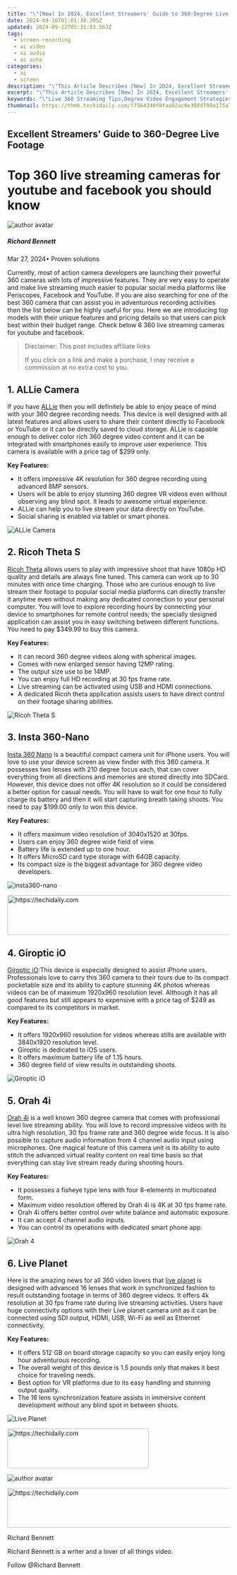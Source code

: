 ```yaml
---
title: "\"[New] In 2024, Excellent Streamers' Guide to 360-Degree Live Footage\""
date: 2024-09-16T01:01:38.295Z
updated: 2024-09-22T05:31:03.563Z
tags: 
  - screen-recording
  - ai video
  - ai audio
  - ai auto
categories: 
  - ai
  - screen
description: "\"This Article Describes [New] In 2024, Excellent Streamers' Guide to 360-Degree Live Footage\""
excerpt: "\"This Article Describes [New] In 2024, Excellent Streamers' Guide to 360-Degree Live Footage\""
keywords: "\"Live 360 Streaming Tips,Degree Video Engagement Strategies,Best Practices for 360-Live Shows,Capturing Immersive Virtual Reality Footage,Enhancing Live VR Broadcasts,Top 360 Streaming Techniques,Mastering Online 360 View Content\""
thumbnail: https://thmb.techidaily.com/f7564240f8faa92ac0e388d789a175a79bd1b95533429025b3702f8272211ea0.jpg
---
```


## Excellent Streamers' Guide to 360-Degree Live Footage

# Top 360 live streaming cameras for youtube and facebook you should know

![author avatar](https://images.wondershare.com/filmora/article-images/richard-bennett.jpg)

##### Richard Bennett

 Mar 27, 2024• Proven solutions

Currently, most of action camera developers are launching their powerful 360 cameras with lots of impressive features. They are very easy to operate and make live streaming much easier to popular social media platforms like Periscopes, Facebook and YouTube. If you are also searching for one of the best 360 camera that can assist you in adventurous recording activities then the list below can be highly useful for you. Here we are introducing top models with their unique features and pricing details so that users can pick best within their budget range. Check below 6 360 live streaming cameras for youtube and facebook.

>  Disclaimer: This post includes affiliate links
>
>  If you click on a link and make a purchase, I may receive a commission at no extra cost to you.
>

## 1\. ALLie Camera

If you have [ALLie](https://allie.camera/) then you will definitely be able to enjoy peace of mind with your 360 degree recording needs. This device is well designed with all latest features and allows users to share their content directly to Facebook or YouTube or it can be directly saved to cloud storage. ALLie is capable enough to deliver color rich 360 degree video content and it can be integrated with smartphones easily to improve user experience. This camera is available with a price tag of $299 only.

**Key Features:**

* It offers impressive 4K resolution for 360 degree recording using advanced 8MP sensors.
* Users will be able to enjoy stunning 360 degree VR videos even without observing any blind spot. It leads to awesome virtual experience.
* ALLie can help you to live stream your data directly on YouTube.
* Social sharing is enabled via tablet or smart phones.

![ALLie Camera ](https://images.wondershare.com/filmora/article-images/allie-camera.jpg)

## 2\. Ricoh Theta S

[Ricoh Theta](https://theta360.com/en/about/theta/s.html) allows users to play with impressive shoot that have 1080p HD quality and details are always fine tuned. This camera can work up to 30 minutes with once time charging. Those who are curious enough to live stream their footage to popular social media platforms can directly transfer it anytime even without making any dedicated connection to your personal computer. You will love to explore recording hours by connecting your device to smartphones for remote control needs; the specially designed application can assist you in easy switching between different functions. You need to pay $349.99 to buy this camera.

**Key Features:**

* It can record 360 degree videos along with spherical images.
* Comes with new enlarged sensor having 12MP rating.
* The output size use to be 14MP.
* You can enjoy full HD recording at 30 fps frame rate.
* Live streaming can be activated using USB and HDMI connections.
* A dedicated Ricoh theta application assists users to have direct control on their footage sharing abilities.

![Ricoh Theta S](https://images.wondershare.com/filmora/article-images/ricoh-theta-s.jpg)

## 3\. Insta 360-Nano

[Insta 360 Nano](https://www.insta360.com/product/insta360-nano/) is a beautiful compact camera unit for iPhone users. You will love to use your device screen as view finder with this 360 camera. It possesses two lenses with 210 degree focus each, that can cover everything from all directions and memories are stored directly into SDCard. However, this device does not offer 4K resolution so it could be considered a better option for casual needs. You will have to wait for one hour to fully charge its battery and then it will start capturing breath taking shoots. You need to pay $199.00 only to won this device.

**Key Features:**

* It offers maximum video resolution of 3040x1520 at 30fps.
* Users can enjoy 360 degree wide field of view.
* Battery life is extended up to one hour.
* It offers MicroSD card type storage with 64GB capacity.
* Its compact size is the biggest advantage for 360 degree video developers.

![insta360-nano ](https://images.wondershare.com/filmora/article-images/insta360-nano.jpg)

<!-- affiliate ads begin -->
<a href="https://appsumo.8odi.net/c/5597632/2123749/7443" target="_top" id="2123749">
  <img src="//a.impactradius-go.com/display-ad/7443-2123749" border="0" alt="https://techidaily.com" width="728" height="90"/>
</a>
<img height="0" width="0" src="https://appsumo.8odi.net/i/5597632/2123749/7443" style="position:absolute;visibility:hidden;" border="0" />
<!-- affiliate ads end -->

## 4\. Giroptic iO

[Giroptic iO](https://www.giroptic.com/us/en/giroptic-io):This device is especially designed to assist iPhone users. Professionals love to carry this 360 camera to their tours due to its compact pocketable size and its ability to capture stunning 4K photos whereas videos can be of maximum 1920x960 resolution level. Although it has all good features but still appears to expensive with a price tag of $249 as compared to its competitors in market.

**Key Features:**

* It offers 1920x960 resolution for videos whereas stills are available with 3840x1920 resolution level.
* Giroptic is dedicated to iOS users.
* It offers maximum battery life of 1.15 hours.
* 360 degree field of view results in outstanding shoots.

![ Giroptic iO](https://images.wondershare.com/filmora/article-images/giroptic-io.jpg)

## 5\. Orah 4i

[Orah 4i](https://www.orah.co/order/) is a well known 360 degree camera that comes with professional level live streaming ability. You will love to record impressive videos with its ultra high resolution, 30 fps frame rate and 360 degree wide focus. It is also possible to capture audio information from 4 channel audio input using microphones. One magical feature of this camera unit is its ability to auto stitch the advanced virtual reality content on real time basis so that everything can stay live stream ready during shooting hours.

**Key Features:**

* It possesses a fisheye type lens with four 8-elements in multicoated form.
* Maximum video resolution offered by Orah 4i is 4K at 30 fps frame rate.
* Orah 4i offers better control over white balance and automatic exposure.
* It can accept 4 channel audio inputs.
* You can control its operations with dedicated smart phone app.

![Orah 4 ](https://images.wondershare.com/filmora/article-images/orah-4.jpg)

## 6\. Live Planet

Here is the amazing news for all 360 video lovers that [live planet](https://www.liveplanet.net/) is designed with advanced 16 lenses that work in synchronized fashion to result outstanding footage in terms of 360 degree videos. It offers 4k resolution at 30 fps frame rate during live streaming activities. Users have huge connectivity options with their Live planet camera unit as it can be connected using SDI output, HDMI, USB, Wi-Fi as well as Ethernet connectivity.

**Key Features:**

* It offers 512 GB on board storage capacity so you can easily enjoy long hour adventurous recording.
* The overall weight of this device is 1.5 pounds only that makes it best choice for traveling needs.
* Best option for VR platforms due to its easy handling and stunning output quality.
* The 16 lens synchronization feature assists in immersive content development without any blind spot in between shoots.

![Live Planet ](https://images.wondershare.com/filmora/article-images/live-planet.jpg)

<!-- affiliate ads begin -->
<a href="https://25home.pxf.io/c/5597632/2148647/16836" target="_top" id="2148647">
  <img src="//a.impactradius-go.com/display-ad/16836-2148647" border="0" alt="https://techidaily.com" width="320" height="90"/>
</a>
<img height="0" width="0" src="https://25home.pxf.io/i/5597632/2148647/16836" style="position:absolute;visibility:hidden;" border="0" />
<!-- affiliate ads end -->

![author avatar](https://images.wondershare.com/filmora/article-images/richard-bennett.jpg)

<!-- affiliate ads begin -->
<a href="https://appsumo.8odi.net/c/5597632/2137378/7443" target="_top" id="2137378">
  <img src="//a.impactradius-go.com/display-ad/7443-2137378" border="0" alt="https://techidaily.com" width="600" height="90"/>
</a>
<img height="0" width="0" src="https://appsumo.8odi.net/i/5597632/2137378/7443" style="position:absolute;visibility:hidden;" border="0" />
<!-- affiliate ads end -->

Richard Bennett

Richard Bennett is a writer and a lover of all things video.

Follow @Richard Bennett


<ins class="adsbygoogle"
     style="display:block"
     data-ad-format="autorelaxed"
     data-ad-client="ca-pub-7571918770474297"
     data-ad-slot="1223367746"></ins>



<ins class="adsbygoogle"
     style="display:block"
     data-ad-client="ca-pub-7571918770474297"
     data-ad-slot="8358498916"
     data-ad-format="auto"
     data-full-width-responsive="true"></ins>




